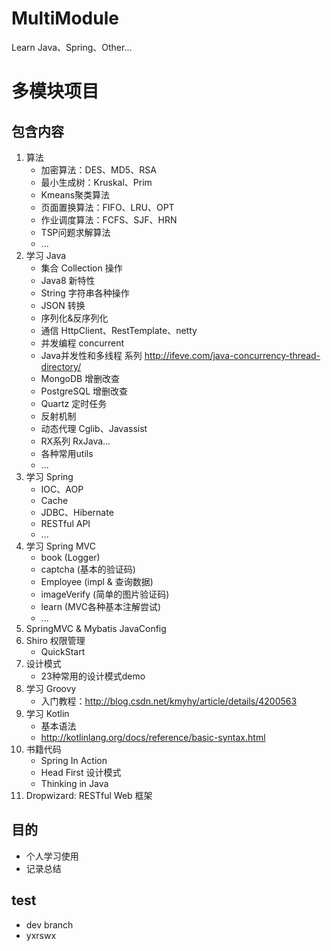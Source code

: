# MultiModule
Learn Java、Spring、Other...

# 多模块项目

## 包含内容

1. 算法
    - 加密算法：DES、MD5、RSA
    - 最小生成树：Kruskal、Prim
    - Kmeans聚类算法
    - 页面置换算法：FIFO、LRU、OPT
    - 作业调度算法：FCFS、SJF、HRN
    - TSP问题求解算法
    - ...
2. 学习 Java
    - 集合 Collection 操作
    - Java8 新特性
    - String 字符串各种操作
    - JSON 转换
    - 序列化&反序列化
    - 通信 HttpClient、RestTemplate、netty
    - 并发编程 concurrent
    - Java并发性和多线程 系列  http://ifeve.com/java-concurrency-thread-directory/
    - MongoDB 增删改查
    - PostgreSQL 增删改查
    - Quartz 定时任务
    - 反射机制
    - 动态代理 Cglib、Javassist
    - RX系列 RxJava...
    - 各种常用utils
    - ...
3. 学习 Spring
    - IOC、AOP
    - Cache
    - JDBC、Hibernate
    - RESTful API
    - ...
4. 学习 Spring MVC
    - book (Logger)
    - captcha (基本的验证码)
    - Employee (impl & 查询数据)
    - imageVerify (简单的图片验证码)
    - learn (MVC各种基本注解尝试)
    - ...
5. SpringMVC & Mybatis JavaConfig
6. Shiro 权限管理
    - QuickStart
7. 设计模式
    - 23种常用的设计模式demo
8. 学习 Groovy
    - 入门教程：http://blog.csdn.net/kmyhy/article/details/4200563
9. 学习 Kotlin
    - 基本语法
    - http://kotlinlang.org/docs/reference/basic-syntax.html
10. 书籍代码
    - Spring In Action
    - Head First 设计模式
    - Thinking in Java
11. Dropwizard: RESTful Web 框架


## 目的

- 个人学习使用
- 记录总结

## test
- dev branch
- yxrswx
